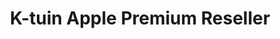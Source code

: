 ---
title: "K-tuin Apple Premium Reseller"
url: /lleida/k-tuin-apple-premium-reseller/
shop: electrónica
---